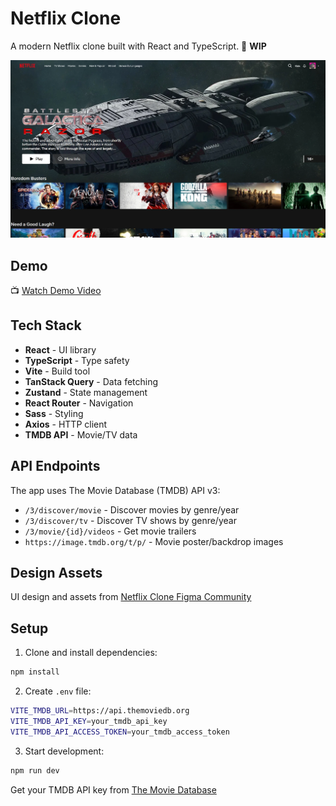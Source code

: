 # Netflix Clone

A modern Netflix clone built with React and TypeScript.
🚧 **WIP**

![App Preview](public/preview.webp)

## Demo

📺 [Watch Demo Video](https://www.youtube.com/watch?v=N_vROtuFc3E)


## Tech Stack

- **React** - UI library
- **TypeScript** - Type safety
- **Vite** - Build tool
- **TanStack Query** - Data fetching
- **Zustand** - State management
- **React Router** - Navigation
- **Sass** - Styling
- **Axios** - HTTP client
- **TMDB API** - Movie/TV data

## API Endpoints

The app uses The Movie Database (TMDB) API v3:

- `/3/discover/movie` - Discover movies by genre/year
- `/3/discover/tv` - Discover TV shows by genre/year
- `/3/movie/{id}/videos` - Get movie trailers
- `https://image.tmdb.org/t/p/` - Movie poster/backdrop images

## Design Assets

UI design and assets from [Netflix Clone Figma Community](https://www.figma.com/community/file/967543658879972914)

## Setup

1. Clone and install dependencies:
```bash
npm install
```

2. Create `.env` file:
```bash
VITE_TMDB_URL=https://api.themoviedb.org
VITE_TMDB_API_KEY=your_tmdb_api_key
VITE_TMDB_API_ACCESS_TOKEN=your_tmdb_access_token
```

3. Start development:
```bash
npm run dev
```

Get your TMDB API key from [The Movie Database](https://www.themoviedb.org/settings/api)